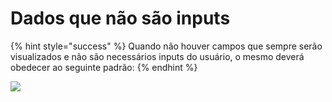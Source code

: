 # Dados que não são inputs

{% hint style="success" %}
Quando não houver campos que sempre serão visualizados e não são necessários inputs do usuário, o mesmo deverá obedecer ao seguinte padrão:
{% endhint %}

![](https://lh4.googleusercontent.com/-NjwbubNEXGyBMmBZJq9yMhhB2GE22xT0GZKc6PxIU\_DICPuwbH6Y62Rg98se86mgT346uTcE7nH4WtSsged9pCQJ5v7hDv4bUkh5xvxhMQGEIX8GQZRqWnLi2yW\_Khg\_1qWsbMP)
